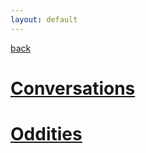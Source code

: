 ```yaml
---
layout: default
---
```


[back](./)

# [Conversations](./conversations.md)

# [Oddities](./oddities.md)

